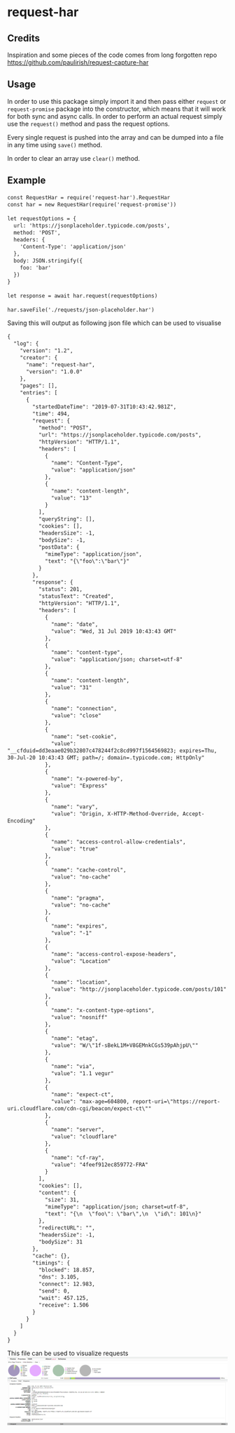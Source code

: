 # request-har

## Credits
Inspiration and some pieces of the code comes from long forgotten repo
https://github.com/paulirish/request-capture-har

##

## Usage
In order to use this package simply import it and then pass either `request` or `request-promise` package into the constructor, which means that it will work for both sync and async calls. In order to perform an actual request simply use the `request()` method and pass the request options.

Every single request is pushed into the array and can be dumped into a file in any time using `save()` method.

In order to clear an array use `clear()` method.

## Example
```
const RequestHar = require('request-har').RequestHar
const har = new RequestHar(require('request-promise'))

let requestOptions = {
  url: 'https://jsonplaceholder.typicode.com/posts',
  method: 'POST',
  headers: {
    'Content-Type': 'application/json'
  },
  body: JSON.stringify({
    foo: 'bar'
  })
}

let response = await har.request(requestOptions)

har.saveFile('./requests/json-placeholder.har')
```

Saving this will output as following json file which can be used to visualise
```
{
  "log": {
    "version": "1.2",
    "creator": {
      "name": "request-har",
      "version": "1.0.0"
    },
    "pages": [],
    "entries": [
      {
        "startedDateTime": "2019-07-31T10:43:42.981Z",
        "time": 494,
        "request": {
          "method": "POST",
          "url": "https://jsonplaceholder.typicode.com/posts",
          "httpVersion": "HTTP/1.1",
          "headers": [
            {
              "name": "Content-Type",
              "value": "application/json"
            },
            {
              "name": "content-length",
              "value": "13"
            }
          ],
          "queryString": [],
          "cookies": [],
          "headersSize": -1,
          "bodySize": -1,
          "postData": {
            "mimeType": "application/json",
            "text": "{\"foo\":\"bar\"}"
          }
        },
        "response": {
          "status": 201,
          "statusText": "Created",
          "httpVersion": "HTTP/1.1",
          "headers": [
            {
              "name": "date",
              "value": "Wed, 31 Jul 2019 10:43:43 GMT"
            },
            {
              "name": "content-type",
              "value": "application/json; charset=utf-8"
            },
            {
              "name": "content-length",
              "value": "31"
            },
            {
              "name": "connection",
              "value": "close"
            },
            {
              "name": "set-cookie",
              "value": "__cfduid=dd3eaae029b32807c478244f2c8cd997f1564569823; expires=Thu, 30-Jul-20 10:43:43 GMT; path=/; domain=.typicode.com; HttpOnly"
            },
            {
              "name": "x-powered-by",
              "value": "Express"
            },
            {
              "name": "vary",
              "value": "Origin, X-HTTP-Method-Override, Accept-Encoding"
            },
            {
              "name": "access-control-allow-credentials",
              "value": "true"
            },
            {
              "name": "cache-control",
              "value": "no-cache"
            },
            {
              "name": "pragma",
              "value": "no-cache"
            },
            {
              "name": "expires",
              "value": "-1"
            },
            {
              "name": "access-control-expose-headers",
              "value": "Location"
            },
            {
              "name": "location",
              "value": "http://jsonplaceholder.typicode.com/posts/101"
            },
            {
              "name": "x-content-type-options",
              "value": "nosniff"
            },
            {
              "name": "etag",
              "value": "W/\"1f-sBekL1M+V8GEMnkCGs539pAhjpU\""
            },
            {
              "name": "via",
              "value": "1.1 vegur"
            },
            {
              "name": "expect-ct",
              "value": "max-age=604800, report-uri=\"https://report-uri.cloudflare.com/cdn-cgi/beacon/expect-ct\""
            },
            {
              "name": "server",
              "value": "cloudflare"
            },
            {
              "name": "cf-ray",
              "value": "4feef912ec859772-FRA"
            }
          ],
          "cookies": [],
          "content": {
            "size": 31,
            "mimeType": "application/json; charset=utf-8",
            "text": "{\n  \"foo\": \"bar\",\n  \"id\": 101\n}"
          },
          "redirectURL": "",
          "headersSize": -1,
          "bodySize": 31
        },
        "cache": {},
        "timings": {
          "blocked": 18.857,
          "dns": 3.105,
          "connect": 12.983,
          "send": 0,
          "wait": 457.125,
          "receive": 1.506
        }
      }
    ]
  }
}
```

This file can be used to visualize requests
![Example](./docs/har-example.png)
